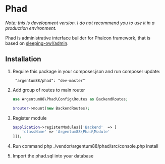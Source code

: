 # Phad

*Note: this is development version. I do not recommend you to use it in a production environment.*

Phad is administrative interface builder for Phalcon framework, that is based on [sleeping-owl/admin](https://github.com/sleeping-owl/admin).

## Installation

1. Require this package in your composer.json and run composer update:

		"argentum88/phad": "dev-master"

2. Add group of routes to main router

    ```php
    use Argentum88\Phad\Config\Routes as BackendRoutes;

    $router->mount(new BackendRoutes);
    ```
3. Register module

    ```php
	$application->registerModules(['Backend'  => [
        'className' => 'Argentum88\Phad\Module'
    ]]);
    ```
4. Run command
        php ./vendor/argentum88/phad/src/console.php install

5. Import the phad.sql into your database